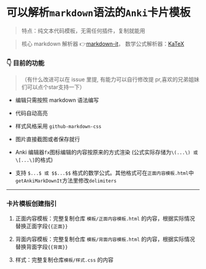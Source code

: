 # 可以解析`markdown`语法的`Anki`卡片模板
> 特点：纯文本代码模板，无需任何插件，复制就能用

> 核心 markdown 解析器 👉[markdown-it](https://github.com/markdown-it/markdown-it)，
> 数学公式解析器：[KaTeX](https://github.com/KaTeX/KaTeX)

### 👇 目前的功能
>（有什么改进可以在 issue 里提, 有能力可以自行修改提 pr,喜欢的兄弟姐妹们可以点个star支持一下）

- 编辑只需按照 markdown 语法编写

- 代码自动高亮

- 样式风格采用 `github-markdown-css`

- 图片直接截图或者保存就行

- Anki 编辑器`fx`图标编辑的内容按原来的方式渲染 (公式实际存储为`\(...\) 或 \[...\]`的格式)

- 支持 `$...$ 或 $$...$$` 格式的数学公式。其他格式可在`正面内容模板.html`中`getAnkiMarkDownIt`方法里修改`delimiters`

---

### 卡片模板创建指引

1. 正面内容模板：完整复制仓库 `模板/正面内容模板.html` 的内容，根据实际情况替换正面字段`{{正面}}`

2. 背面内容模板：完整复制仓库 `模板/背面内容模板.html` 的内容，根据实际情况替换背面字段`{{背面}}`

3. 样式：完整复制仓库`模板/样式.css` 的内容

